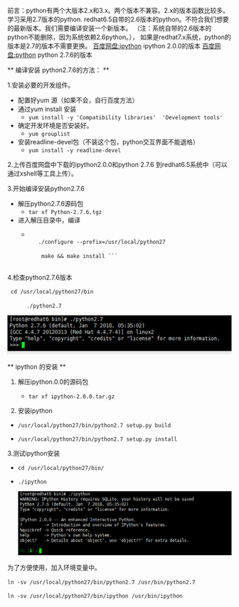 前言：python有两个大版本2.x和3.x。两个版本不兼容。2.x的版本函数比较多。学习采用2.7版本的python.
redhat6.5自带的2.6版本的python。不符合我们想要的最新版本。我们需要编译安装一个新版本。
（注：系统自带的2.6版本的python不能删除，因为系统依赖2.6python。），
如果是redhat7.x系统，python的版本是2.7的版本不需要更换。
[百度网盘:ipython](https://pan.baidu.com/s/1U4vjOWk71ZUMHyu7tnKCew) ipython 2.0.0的版本
[百度网盘:python](https://pan.baidu.com/s/1_SQ7WCpu7p5GgzH66rNsSA) python 2.7.6的版本

** 编译安装 python2.7.6的方法： **

1.安装必要的开发组件。
- 配置好yum 源（如果不会，自行百度方法）
- 通过yum install 安装
   - `yum install -y 'Compatibility libraries'  'Development tools'`
- 确定开发环境是否安装好。
   - `yum grouplist`
- 安装readline-devel包（不装这个包，python交互界面不能退格）
   - `yum install -y readline-devel`
   
2.上传百度网盘中下载的ipython2.0.0和python 2.7.6 到redhat6.5系统中（可以通过xshell等工具上传）。

3.开始编译安装python2.7.6
- 解压python2.7.6源码包
   - `tar xf Python-2.7.6.tgz`
- 进入解压目录中，编译
   - ``` cd  Python-2.7.6
      
	    ./configure --prefix=/usr/local/python27
	
	     make && make install ```
	  
4.检查python2.7.6版本

```
 cd /usr/local/python27/bin

      ./python2.7 
```
			
![image](/image/pycs.png)			
	  
** ipython 的安装 **
1. 解压ipython.0.0的源码包
   - `tar xf ipython-2.0.0.tar.gz `
   
2. 安装ipython
  - `/usr/local/python27/bin/python2.7 setup.py build `
  
  - `/usr/local/python27/bin/python2.7 setup.py install `
  
 3.测试ipython安装
  - `cd /usr/local/python27/bin/`
  - ` ./ipython `
  
	![image](/image/ipycs.png)
	
为了方便使用，加入环境变量中。

  `ln -sv /usr/local/python27/bin/python2.7 /usr/bin/python2.7`
  
  `ln -sv /usr/local/python27/bin/ipython /usr/bin/ipython`

	  
	
	  
  	  

	